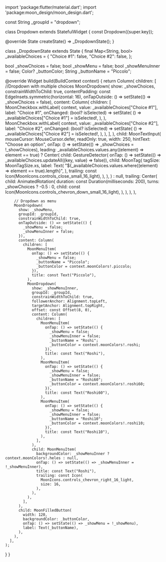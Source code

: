 import 'package:flutter/material.dart';
import 'package:moon_design/moon_design.dart';

const String _groupId = "dropdown";

class Dropdown extends StatefulWidget {
  const Dropdown({super.key});

  @override
  State<Dropdown> createState() => _DropdownState();
}

class _DropdownState extends State<Dropdown> {
  final Map<String, bool> _availableChoices = {
    "Choice #1": false,
    "Choice #2": false,
  };

  bool _showChoices = false;
  bool _showMenu = false;
  bool _showMenuInner = false;
  Color? _buttonColor;
  String _buttonName = "Piccolo";

  @override
  Widget build(BuildContext context) {
    return Column(
      children: [
        //Dropdown with multiple choices
        MoonDropdown(
          show: _showChoices,
          constrainWidthToChild: true,
          contentPadding: const EdgeInsets.symmetric(horizontal: 16),
          onTapOutside: () => setState(() => _showChoices = false),
          content: Column(
            children: [
              MoonCheckbox.withLabel(
                context,
                value: _availableChoices["Choice #1"],
                label: "Choice #1",
                onChanged: (bool? isSelected) => setState(
                  () => _availableChoices["Choice #1"] = isSelected!,
                ),
              ),
              MoonCheckbox.withLabel(
                context,
                value: _availableChoices["Choice #2"],
                label: "Choice #2",
                onChanged: (bool? isSelected) => setState(
                  () => _availableChoices["Choice #2"] = isSelected!,
                ),
              ),
            ],
          ),
          child: MoonTextInput(
            mouseCursor: MouseCursor.defer,
            readOnly: true,
            width: 250,
            hintText: "Choose an option",
            onTap: () => setState(() => _showChoices = !_showChoices),
            leading: _availableChoices.values.any((element) => element == true)
              ? Center(
                  child: GestureDetector(
                    onTap: () => setState(() => _availableChoices.updateAll((key, value) => false)),
                    child: MoonTag(
                      tagSize: MoonTagSize.xs,
                      label: Text(
                        "${_availableChoices.values.where((element) => element == true).length}",
                      ),
                      trailing: const Icon(MoonIcons.controls_close_small_16_light),
                    ),
                  ),
                )
              : null,
            trailing: Center(
              child: AnimatedRotation(
                duration: const Duration(milliseconds: 200),
                turns: _showChoices ? -0.5 : 0,
                child: const Icon(MoonIcons.controls_chevron_down_small_16_light),
              ),
            ),
          ),
        ),

        // Dropdown as menu
        MoonDropdown(
          show: _showMenu,
          groupId: _groupId,
          constrainWidthToChild: true,
          onTapOutside: () => setState(() {
            _showMenu = false;
            _showMenuInner = false;
          }),
          content: Column(
            children: [
              MoonMenuItem(
                onTap: () => setState(() {
                  _showMenu = false;
                  _buttonName = "Piccolo";
                  _buttonColor = context.moonColors!.piccolo;
                }),
                title: const Text("Piccolo"),
              ),
              MoonDropdown(
                show: _showMenuInner,
                groupId: _groupId,
                constrainWidthToChild: true,
                followerAnchor: Alignment.topLeft,
                targetAnchor: Alignment.topRight,
                offset: const Offset(8, 0),
                content: Column(
                  children: [
                    MoonMenuItem(
                      onTap: () => setState(() {
                        _showMenu = false;
                        _showMenuInner = false;
                        _buttonName = "Roshi";
                        _buttonColor = context.moonColors!.roshi;
                      }),
                      title: const Text("Roshi"),
                    ),
                    MoonMenuItem(
                      onTap: () => setState(() {
                        _showMenu = false;
                        _showMenuInner = false;
                        _buttonName = "Roshi60";
                        _buttonColor = context.moonColors!.roshi60;
                      }),
                      title: const Text("Roshi60"),
                    ),
                    MoonMenuItem(
                      onTap: () => setState(() {
                        _showMenu = false;
                        _showMenuInner = false;
                        _buttonName = "Roshi10";
                        _buttonColor = context.moonColors!.roshi10;
                      }),
                      title: const Text("Roshi10"),
                    ),
                  ],
                ),
                child: MoonMenuItem(
                  backgroundColor: _showMenuInner ? context.moonColors!.heles : null,
                  onTap: () => setState(() => _showMenuInner = !_showMenuInner),
                  title: const Text("Roshi"),
                  trailing: const Icon(
                    MoonIcons.controls_chevron_right_16_light,
                    size: 16,
                  ),
                ),
              ),
            ],
          ),
          child: MoonFilledButton(
            width: 120,
            backgroundColor: _buttonColor,
            onTap: () => setState(() => _showMenu = !_showMenu),
            label: Text(_buttonName),
          ),
        ),
      ],
    );
  }
}